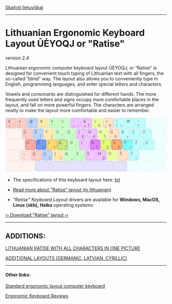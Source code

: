 [Skaityti lietuviškai](README.md)

------------------------------------

# Lithuanian Ergonomic Keyboard Layout ŪĖYOQJ or "Ratise"

version 2.4

Lithuanian ergonomic computer keyboard layout ŪĖYOQJ, or “Ratise” is designed for convenient touch typing of Lithuanian text with all fingers, the so-called “blind” way. The layout also allows you to conveniently type in English, programming languages, and enter special letters and characters.

Vowels and consonants are distinguished for different hands. The more frequently used letters and signs occupy more comfortable places in the layout, and fall on more powerful fingers. The characters are arranged neatly to make the layout more comfortable and easier to remember.

![Ratise](docs/images/ratise.png)

+ The specifications of this keyboard layout here:  [txt](SPECIFICATIONS.txt)

+ [Read more about "Ratise" layout (in lithuanian)](README.md)

+ _"Ratise" Keyboard Layout_ drivers are available for __Windows, MacOS, Linux (xkb), Haiku__ operating systems:

[›› Download "Ratise" layout ‹‹](https://github.com/albuck/Ratise-layout/zipball/master)

------------------------------------------------------------------------------------

ADDITIONS:
----------

[LITHUANIAN RATISE WITH ALL CHARACTERS IN ONE PICTURE](docs/ratise_levels.md)

[ADDITIONAL LAYOUTS (GERMANIC, LATVIAN, CYRILLIC)](docs/additional_layouts.md)

------------------------------------------------------------------------------------

#### Other links:

[Standard ergonomic layout computer keyboard](https://albuck.github.io/SEL-keyboard/)

[Ergonomic Keyboard Reviews](http://xahlee.info/kbd/ergonomic_keyboards_index.html)
